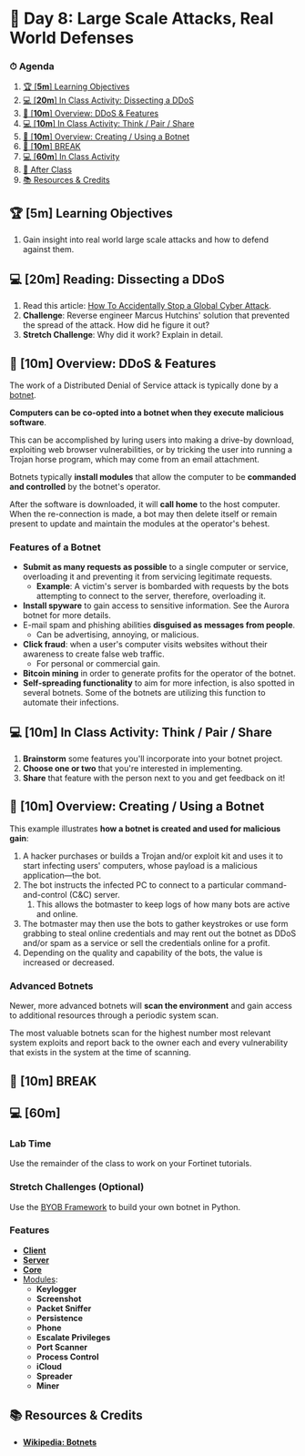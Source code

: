# 📜 Day 8: Large Scale Attacks, Real World Defenses

### ⏱ Agenda

1. [🏆 [**5m**] Learning Objectives](#%f0%9f%8f%86-5m-learning-objectives)
2. [💻 [**20m**] In Class Activity: Dissecting a DDoS](#%f0%9f%92%bb-20m-in-class-activity-dissecting-a-ddos)
3. [📖 [**10m**] Overview: DDoS & Features](#%f0%9f%93%96-10m-overview-ddos--features)
4. [💻 [**10m**] In Class Activity: Think / Pair / Share](#%f0%9f%92%bb-10m-in-class-activity-think--pair--share)
5. [📖 [**10m**] Overview: Creating / Using a Botnet](#%f0%9f%93%96-10m-overview-creating--using-a-botnet)
6. [🌴 [**10m**] BREAK](#%f0%9f%8c%b4-10m-break)
7. [💻 [**60m**] In Class Activity](#%f0%9f%92%bb-60m-in-class-activity)
8. [🌃 After Class](#%f0%9f%8c%83-after-class)
9. [📚 Resources & Credits](#%f0%9f%93%9a-resources--credits)

## 🏆 [**5m**] Learning Objectives

1. Gain insight into real world large scale attacks and how to defend against them.

## 💻 [**20m**] Reading: Dissecting a DDoS

1. Read this article: [How To Accidentally Stop a Global Cyber Attack](https://www.malwaretech.com/2017/05/how-to-accidentally-stop-a-global-cyber-attacks.html).
2. **Challenge**: Reverse engineer Marcus Hutchins' solution that prevented the spread of the attack. How did he figure it out?
3. **Stretch Challenge**: Why did it work? Explain in detail.

## 📖 [**10m**] Overview: DDoS & Features

The work of a Distributed Denial of Service attack is typically done by a [botnet](https://en.wikipedia.org/wiki/Botnet).

**Computers can be co-opted into a botnet when they execute malicious software**.

This can be accomplished by luring users into making a drive-by download, exploiting web browser vulnerabilities, or by tricking the user into running a Trojan horse program, which may come from an email attachment.

Botnets typically **install modules** that allow the computer to be **commanded and controlled** by the botnet's operator.

After the software is downloaded, it will **call home** to the host computer. When the re-connection is made, a bot may then delete itself or remain present to update and maintain the modules at the operator's behest.

### Features of a Botnet

- **Submit as many requests as possible** to a single computer or service, overloading it and preventing it from servicing legitimate requests.
  - **Example**: A victim's server is bombarded with requests by the bots attempting to connect to the server, therefore, overloading it.
- **Install spyware** to gain access to sensitive information. See the Aurora botnet for more details.
- E-mail spam and phishing abilities **disguised as messages from people**.
  - Can be advertising, annoying, or malicious.
- **Click fraud**: when a user's computer visits websites without their awareness to create false web traffic.
  - For personal or commercial gain.
- **Bitcoin mining** in order to generate profits for the operator of the botnet.
- **Self-spreading functionality** to aim for more infection, is also spotted in several botnets. Some of the botnets are utilizing this function to automate their infections.

## 💻 [**10m**] In Class Activity: Think / Pair / Share

1. **Brainstorm** some features you'll incorporate into your botnet project.
2. **Choose one or two** that you're interested in implementing.
3. **Share** that feature with the person next to you and get feedback on it!

## 📖 [**10m**] Overview: Creating / Using a Botnet

This example illustrates **how a botnet is created and used for malicious gain**:

1. A hacker purchases or builds a Trojan and/or exploit kit and uses it to start infecting users' computers, whose payload is a malicious application—the bot.
2. The bot instructs the infected PC to connect to a particular command-and-control (C&C) server.
   1. This allows the botmaster to keep logs of how many bots are active and online.
3. The botmaster may then use the bots to gather keystrokes or use form grabbing to steal online credentials and may rent out the botnet as DDoS and/or spam as a service or sell the credentials online for a profit.
4. Depending on the quality and capability of the bots, the value is increased or decreased.

### Advanced Botnets

Newer, more advanced botnets will **scan the environment** and gain access to additional resources through a periodic system scan.

The most valuable botnets scan for the highest number most relevant system exploits and report back to the owner each and every vulnerability that exists in the system at the time of scanning.

## 🌴 [**10m**] BREAK

## 💻 [**60m**] 

### Lab Time

Use the remainder of the class to work on your Fortinet tutorials.

### Stretch Challenges (Optional)

Use the [BYOB Framework](https://github.com/malwaredllc/byob) to build your own botnet in Python.

### Features

- **[Client](https://github.com/malwaredllc/byob#client)**
- **[Server](https://github.com/malwaredllc/byob#server)**
- **[Core](https://github.com/malwaredllc/byob#core)**
- [Modules](https://github.com/malwaredllc/byob#modules):
  - **Keylogger**
  - **Screenshot**
  - **Packet Sniffer**
  - **Persistence**
  - **Phone**
  - **Escalate Privileges**
  - **Port Scanner**
  - **Process Control**
  - **iCloud**
  - **Spreader**
  - **Miner**

## 📚 Resources & Credits

- [**Wikipedia: Botnets**](https://en.wikipedia.org/wiki/Botnet)
